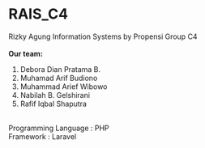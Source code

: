 # RAIS_C4
Rizky Agung Information Systems by Propensi Group C4<br><br>
<b>Our team:</b><br>
1. Debora Dian Pratama B. <br>
2. Muhamad Arif Budiono<br>
3. Muhammad Arief Wibowo<br>
4. Nabilah B. Gelshirani<br>
5. Rafif Iqbal Shaputra<br>
<br>
Programming Language :  PHP <br>
Framework : Laravel <br>
